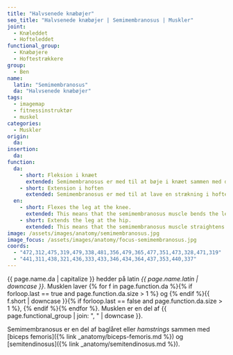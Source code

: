 ```yaml
---
title: "Halvsenede knæbøjer"
seo_title: "Halvsenede knæbøjer | Semimembranosus | Muskler"
joint:
  - Knæleddet
  - Hofteleddet
functional_group:
  - Knæbøjere
  - Hoftestrækkere
group:
  - Ben
name:
  latin: "Semimembranosus"
  da: "Halvsenede knæbøjer"
tags:
  - imagemap
  - fitnessinstruktør
  - muskel
categories:
  - Muskler
origin:
  da:
insertion:
  da:
function:
  da:
    - short: Fleksion i knæet
      extended: Semimembranosus er med til at bøje i knæet sammen med de andre hasemuskler.
    - short: Extension i hoften
      extended: Semimembranosus er med til at lave en strækning i hoften sammen med gluteus maximus og de andre hasemuskler.
  en:
    - short: Flexes the leg at the knee.
      extended: This means that the semimembranosus muscle bends the leg at the knee joint such that there is a decrease in the angle between the lower leg and the upper leg.
    - short: Extends the leg at the hip.
      extended: This means that the semimembranosus muscle straightens the hip joint such that there is an increase in the angle between the upper leg and the torso.
image: /assets/images/anatomy/semimembranosus.jpg
image_focus: /assets/images/anatomy/focus-semimembranosus.jpg
coords:
  - "472,312,475,319,479,338,481,356,479,365,477,351,473,328,471,319"
  - "441,311,438,321,436,333,433,346,434,364,437,353,440,337"
---
```


{{ page.name.da | capitalize }} hedder på latin *{{ page.name.latin | downcase }}*. Musklen laver {% for f in page.function.da %}{% if forloop.last == true and page.function.da.size > 1 %} og {% endif %}{{ f.short | downcase  }}{% if forloop.last == false and page.function.da.size > 1 %}, {% endif %}{% endfor %}. Musklen er en del af {{ page.functional_group | join: ", " | downcase }}.

Semimembranosus er en del af baglåret eller _hamstrings_ sammen med [biceps femoris]({% link _anatomy/biceps-femoris.md %}) og [semitendinosus]({% link _anatomy/semitendinosus.md %}).
